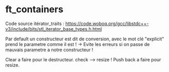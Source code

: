 # ft_containers

Code source itérator_traits : https://code.woboq.org/gcc/libstdc++-v3/include/bits/stl_iterator_base_types.h.html

Par default un constructeur est dit de conversion, avec le mot clé "explicit" prend le parametre comme il est ! -> Evite les erreurs si on passe de mauvais parametre a notre constructeur !


Clear a faire pour le destructeur.
check --> resize !
Push back a faire pour resize.